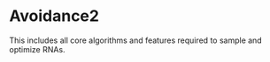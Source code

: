 # Avoidance2 

This includes all core algorithms and features required to sample and optimize 
RNAs.
